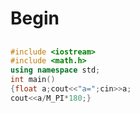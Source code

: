 # Begin
## 
```cpp
#include <iostream>
#include <math.h>
using namespace std;
int main()
{float a;cout<<"a=";cin>>a;
cout<<a/M_PI*180;}
```
